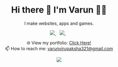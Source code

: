 

<h1 align='center'>
  Hi there 👋 I'm Varun 👨‍💻
</h1>

<p align='center'>
  I make websites, apps and games.
</p>



<p align='center'>
  
  <a href="https://www.linkedin.com/in/varun-v-3a44261a2/" target="_blank">
    <img src="https://img.shields.io/badge/linkedin-%230077B5.svg?&style=for-the-badge&logo=linkedin&logoColor=white" />
  </a>&nbsp;&nbsp;
  <a href="https://www.instagram.com/its_varun.v/" target="_blank">
    <img src="https://img.shields.io/badge/instagram-%23E4405F.svg?&style=for-the-badge&logo=instagram&logoColor=white" />        
  </a>&nbsp;&nbsp;
  
</p>


<p align='center'>
  🌐 View my portfolio: <a target="_blank" href='https://its-varun.netlify.app'>Click Here!</a> <br>
  📫 How to reach me: <a href='mailto:varunvirupaksha321@gmail.com'>varunvirupaksha321@gmail.com</a>
</p>
<p align='center'>
  <a href="#"><img src="https://badges.pufler.dev/visits/created-by-varun/created-by-varun"></a>
</p>
